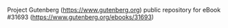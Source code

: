 Project Gutenberg (https://www.gutenberg.org) public repository for eBook #31693 (https://www.gutenberg.org/ebooks/31693)
